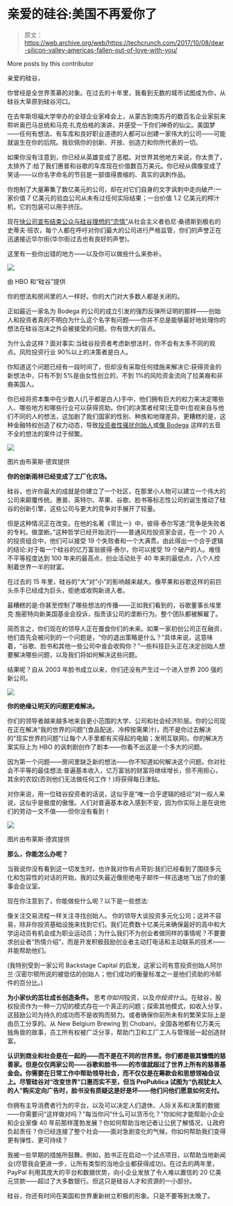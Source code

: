 # 亲爱的硅谷:美国不再爱你了 

> 原文：<https://web.archive.org/web/https://techcrunch.com/2017/10/08/dear-silicon-valley-americas-fallen-out-of-love-with-you/>

More posts by this contributor

亲爱的硅谷，  

你曾经是全世界羡慕的对象。在过去的十年里，我看到无数的城市试图成为你，从硅谷大草原到硅谷河口。

在去年斯坦福大学举办的全球企业家峰会上，从蒙古到南苏丹的数百名企业家前来聆听奥巴马总统和马克·扎克伯格的演讲，并感受一下你们神奇的仙尘。美国梦——任何有想法、有车库和良好职业道德的人都可以创建一家伟大的公司——可能就诞生在你的后院。我钦佩你的创新、开放、创造力和你所代表的一切。

如果你没有注意到，你已经从英雄变成了恶棍。对世界其他地方来说，你太贵了，太排外了:给了我们惠普和谷歌的车库现在价值数百万美元。你已经从偶像变成了笑话——以你名字命名的节目是一部值得畏缩的、真实的讽刺作品。

你炮制了大量筹集了数亿美元的公司，却在对它们自身的文字讽刺中走向破产:一家价值 7 亿美元的验血公司从未有过任何实际结果；一台价值 1.2 亿美元的榨汁机，它的包装可以用手挤压。

现在[快公司宣布结束公众与硅谷理想的“恋情”](https://web.archive.org/web/20230101084520/https://www.fastcompany.com/40472189/why-the-publics-love-affair-with-silicon-valley-might-be-over)从社会主义者伯尼·桑德斯到极右的史蒂夫·班农，每个人都在呼吁对你们最大的公司进行严格监管，你们的声誉正在迅速接近华尔街(华尔街过去也有良好的声誉)。

这里有一些你出错的地方——以及你可以做些什么来弥补。

![](img/8da8e973ae57ca508484779f52ad59c8.png)

由 HBO 和“硅谷”提供

你的想法和房间里的人一样好。你的大门对大多数人都是关闭的。

正如最近一家名为 Bodega 的公司的成立引发的强烈反弹所证明的那样——创始人和投资者真的不明白为什么这个名字有问题——你并不总是能够最好地处理你的想法在硅谷泡沫之外会被接受的问题。你有很大的盲点。

为什么会这样？面对事实:当硅谷投资者考虑新想法时，你不会有太多不同的观点。风险投资行业 90%以上的决策者是白人。

你知道这个问题已经有一段时间了，但却没有采取任何措施来解决它:获得资金的新想法中，只有不到 5%是由女性创立的，不到 1%的风险资金流向了拉美裔和非裔美国人。

你已经将资本集中在少数人(几乎都是白人)手中，他们拥有巨大的权力来决定哪些人、哪些地方和哪些行业可以获得资助。你们的决策者经常(无意中)忽视来自与他们不同的人的想法，这加剧了我们国家的性别、种族和地理差异。更糟糕的是，这种金融特权创造了权力动态，导致[投资者性骚扰创始人](https://web.archive.org/web/20230101084520/https://techcrunch.com/2017/08/21/proposed-bill-targets-sexual-harassment-in-venture-capital-industry/)或[像 Bodega](https://web.archive.org/web/20230101084520/https://www.eater.com/2017/9/13/16302386/bodega-startup-corner-store-silicon-valley) 这样的五音不全的想法的案件过于频繁。 

![](img/8d7d1ea0883d17a4712539dd07fb59c3.png)

图片由布莱斯·德宾提供

**你的创新雨林已经变成了工厂化农场。**

硅谷，也许你最大的成就是你建立了一个社区，在那里小人物可以建立一个伟大的公司来颠覆传统。惠普、英特尔、苹果、谷歌、脸书等标志性公司的诞生推动了硅谷的创新引擎，这些公司与更大的竞争对手展开了较量。

但是这种情况正在改变。在他的名著《零比一》中，彼得·泰尔写道:“竞争是失败者的专利。做垄断。”这种哲学已经开始流行——普通风险投资家会说，在一个 20 人的投资组合中，他们可以接受 19 个失败者和一个大满贯。由此得出一个合乎逻辑的结论:对于每一个硅谷的亿万富翁彼得·泰尔，你可以接受 19 个破产的人。难怪不平等程度达到 100 年来的最高点，创业活动处于 40 年来的最低点，八个人控制着世界一半的财富。

在过去的 15 年里，硅谷的“大”对“小”的影响越来越大。像苹果和谷歌这样的前巨头杀手已经成为巨头，拒绝或收购新进入者。

最糟糕的是:你甚至控制了哪些想法的传播——正如我们看到的，谷歌董事长埃里克·施密特向新美国基金会投诉，指责该公司的垄断行为。整个团队都被解雇了。

简而言之，你们现在的领导人正在蚕食你们的未来。如果一家初创公司正在融资，他们首先会被问到的一个问题是，“你的退出策略是什么？”具体来说，这意味着，“谷歌、脸书和其他一些公司中谁会收购你？”一些科技巨头正在决定创始人想要解决哪些问题，以及我们将如何解决这些问题。

结果呢？自从 2003 年脸书成立以来，你们还没有产生过一个进入世界 200 强的新公司。

![](img/6e8bc818063c8a7e752c46b480e10d05.png)

**你的绝缘让明天的问题更难解决。**

你们的领导者越来越多地来自更小范围的大学、公司和社会经济阶层。你的公司现在正在解决“我的世界的问题”(食品配送、冷榨按需果汁)，而不是你过去解决的“现实世界的问题”(让每个人手里都有买得起的电脑；发明互联网)。你的解决方案实际上为 HBO 的讽刺剧创作了剧本——你看不出这是一个多大的问题。

因为第一个问题——房间里缺乏新的想法——你不知道如何解决这个问题。你对社会不平等的最佳想法:普遍基本收入，亿万富翁的财富将继续增长，但不用担心，其余的农奴(否则他们无法做任何工作！)将获得每日津贴。

对你来说，用一位硅谷投资者的话说，这似乎是“唯一合乎逻辑的结论”对一般人来说，这似乎是极度的傲慢。人们对普遍基本收入感到不安，因为你实际上是在说他们的劳动一文不值——但你没有看到！

![](img/28c0a4842ceaef0c34aa340bb53bd4e0.png)

图片由布莱斯·德宾提供

**那么，你能怎么办呢？**

当我说你没有看到这一切发生时，也许我对你有点苛刻:我们已经看到了围绕多元化和包容性的对话的开始，我的过失最近像拒绝电子邮件一样迅速地飞出了你的董事会会议室。

现在你注意到了，你能做些什么呢？以下是一些想法:

像关注交易流程一样关注寻找创始人。 你的领导大谈投资多元化公司；这并不容易，除非你投资基础设施来找到它们。我们花费数十亿美元来确保最好的高中和大学运动员有机会成为职业运动员；为什么我们不为创业者做同样的事情呢？不要要求创业者“热情介绍”，而是开发积极鼓励创业者主动打电话和主动联系的技术——并能帮助他们。

(我特别受到一家公司 Backstage Capital 的启发，这家公司有意投资创始人阿尔兰·汉密尔顿所说的被低估的创始人；他们成功的衡量标准之一是他们资助的冷邮件的百分比。)

**为小家伙的茁壮成长创造条件。** 思考*你如何*投资，以及*你投资什么*。在硅谷，股权投资作为一种一刀切的模式存在一个真正的问题；探索其他模式，如收入分享，这鼓励公司为持久的成功而不是收购而努力。或者确保你前所未有的繁荣实际上是由员工分享的。从 New Belgium Brewing 到 Chobani，全国各地都有亿万美元独角兽的故事，员工所有权被广泛分享，帮助门卫和工厂工人与管理层一起创造财富。

**认识到商业和社会是在一起的——而不是在不同的世界里。你们都是极其慷慨的慈善家。但是仅仅两家公司——谷歌和脸书——的市值就超过了世界上所有的慈善基金会。你需要在日常工作中帮助领导社会，而不仅仅是在筹款会和思想领袖会议上。尽管硅谷对“改变世界”口惠而实不至，但当 ProPublica 试图为“仇视犹太人的人”购买定向广告时，脸书没有质疑这是好是坏——他们问他们愿意如何支付。**

你拥有主导消费者行为的平台，以及可以决定人们退休、人际关系和决策的数据——你需要问“这样做对吗？”每当你问“什么可以货币化？”你如何才能帮助小企业和企业家像 40 年前那样蓬勃发展？你如何帮助当地记者让公民了解情况，让政府负起责任？你已经连接了整个社会——面对急剧变化的气候，你如何帮助我们变得更有弹性、更可持续？

我被一些早期的措施所鼓舞。例如，脸书正在启动一个试点项目，以帮助当地新闻业(尽管我会更进一步，让所有类型的当地企业都获得成功)。在过去的两年里，PayPal 利用其庞大的平台和数据优势，向小企业发放了令人难以置信的 20 亿美元贷款——超过了大多数银行。但这只是硅谷人才和资源的一小部分。

硅谷，你还有时间在美国和世界重新树立积极的形象。只是不要等到太晚了。